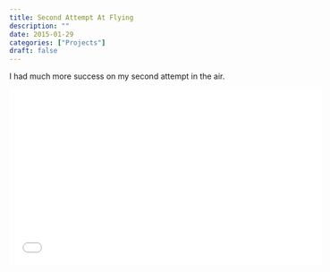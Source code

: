 ```yaml
---
title: Second Attempt At Flying
description: ""
date: 2015-01-29
categories: ["Projects"]
draft: false
---
```


I had much more success on my second attempt in the air.

<iframe width="560" height="315" src="//www.youtube.com/embed/nIGOLKkilZI" frameborder="0" allowfullscreen></iframe>
